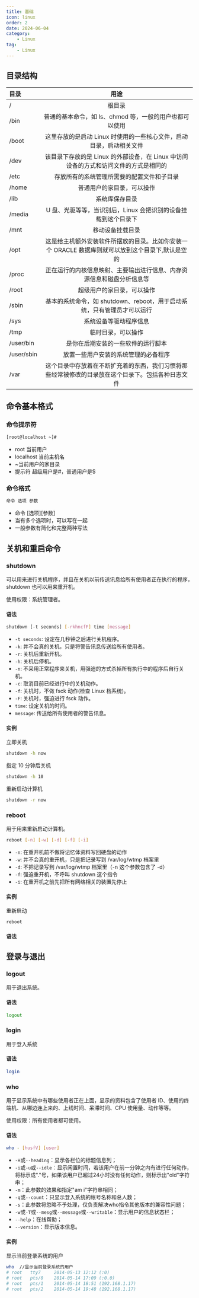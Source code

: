```yaml
---
title: 基础
icon: linux
order: 2
date: 2024-06-04
category:
    - Linux
tag:
    - Linux
---
```


## 目录结构

| 目录       |                                                用途                                                |
| :--------- | :------------------------------------------------------------------------------------------------: |
| /          |                                               根目录                                               |
| /bin       |                      普通的基本命令，如 ls、chmod 等，一般的用户也都可以使用                       |
| /boot      |                这里存放的是启动 Linux 时使用的一些核心文件，启动目录，启动相关文件                 |
| /dev       |        该目录下存放的是 Linux 的外部设备，在 Linux 中访问设备的方式和访问文件的方式是相同的        |
| /etc       |                             存放所有的系统管理所需要的配置文件和子目录                             |
| /home      |                                     普通用户的家目录，可以操作                                     |
| /lib       |                                           系统库保存目录                                           |
| /media     |                   U 盘、光驱等等，当识别后，Linux 会把识别的设备挂载到这个目录下                   |
| /mnt       |                                          移动设备挂载目录                                          |
| /opt       | 这是给主机额外安装软件所摆放的目录。比如你安装一个 ORACLE 数据库则就可以放到这个目录下,默认是空的  |
| /proc      |               正在运行的内核信息映射、主要输出进行信息、内存资源信息和磁盘分析信息等               |
| /root      |                                     超级用户的家目录，可以操作                                     |
| /sbin      |              基本的系统命令，如 shutdown、reboot，用于启动系统，只有管理员才可以运行               |
| /sys       |                                       系统设备等驱动程序信息                                       |
| /tmp       |                                         临时目录，可以操作                                         |
| /user/bin  |                                 是你在后期安装的一些软件的运行脚本                                 |
| /user/sbin |                                放置一些用户安装的系统管理的必备程序                                |
| /var       | 这个目录中存放着在不断扩充着的东西，我们习惯将那些经常被修改的目录放在这个目录下。包括各种日志文件 |

## 命令基本格式

### 命令提示符

```bash
[root@localhost ~]#
```

- root 当前用户
- localhost 当前主机名
- ~当前用户的家目录
- 提示符 超级用户是#，普通用户是$

### 命令格式

```bash
命令 选项 参数
```

- 命令 [选项][参数]
- 当有多个选项时，可以写在一起
- 一般参数有简化和完整两种写法

## 关机和重启命令

### shutdown

可以用来进行关机程序，并且在关机以前传送讯息给所有使用者正在执行的程序，shutdown 也可以用来重开机。

使用权限：系统管理者。

#### 语法

```bash
shutdown [-t seconds] [-rkhncfF] time [message]
```

- `-t seconds`: 设定在几秒钟之后进行关机程序。
- `-k`: 并不会真的关机，只是将警告讯息传送给所有使用者。
- `-r`: 关机后重新开机。
- `-h`: 关机后停机。
- `-n`: 不采用正常程序来关机，用强迫的方式杀掉所有执行中的程序后自行关机。
- `-c`: 取消目前已经进行中的关机动作。
- `-f`: 关机时，不做 fsck 动作(检查 Linux 档系统)。
- `-F`: 关机时，强迫进行 fsck 动作。
- `time`: 设定关机的时间。
- `message`: 传送给所有使用者的警告讯息。

#### 实例

立即关机

```bash
shutdown -h now
```

指定 10 分钟后关机

```bash
shutdown -h 10
```

重新启动计算机

```bash
shutdown -r now
```

### reboot

用于用来重新启动计算机。

```bash
reboot [-n] [-w] [-d] [-f] [-i]
```

- `-n`: 在重开机前不做将记忆体资料写回硬盘的动作
- `-w`: 并不会真的重开机，只是把记录写到 /var/log/wtmp 档案里
- `-d`: 不把记录写到 /var/log/wtmp 档案里（-n 这个参数包含了 -d）
- `-f`: 强迫重开机，不呼叫 shutdown 这个指令
- `-i`: 在重开机之前先把所有网络相关的装置先停止

#### 实例

重新启动

```bash
reboot
```

#### 语法

## 登录与退出

### logout

用于退出系统。

#### 语法

```bash
logout
```

### login

用于登入系统

#### 语法

```bash
login
```

### who

用于显示系统中有哪些使用者正在上面，显示的资料包含了使用者 ID、使用的终端机、从哪边连上来的、上线时间、呆滞时间、CPU 使用量、动作等等。

使用权限：所有使用者都可使用。

#### 语法

```bash
who - [husfV] [user]
```

- `-H`或`--heading`：显示各栏位的标题信息列；
- `-i`或`-u`或`--idle`：显示闲置时间，若该用户在前一分钟之内有进行任何动作，将标示成"."号，如果该用户已超过24小时没有任何动作，则标示出"old"字符串；
- `-m`：此参数的效果和指定"am i"字符串相同；
- `-q`或`--count`：只显示登入系统的帐号名称和总人数；
- `-s`：此参数将忽略不予处理，仅负责解决who指令其他版本的兼容性问题；
- `-w`或`-T`或`--mesg`或`--message`或`--writable`：显示用户的信息状态栏；
- `--help`：在线帮助；
- `--version`：显示版本信息。

#### 实例

显示当前登录系统的用户

```bash
who  //显示当前登录系统的用户
# root   tty7     2014-05-13 12:12 (:0)
# root   pts/0    2014-05-14 17:09 (:0.0)
# root   pts/1    2014-05-14 18:51 (192.168.1.17)
# root   pts/2    2014-05-14 19:48 (192.168.1.17)
```

